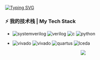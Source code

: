 [![Typing SVG](https://readme-typing-svg.demolab.com?font=Fira+Code&pause=1000&random=false&width=435&lines=DOU+DIU)](https://git.io/typing-svg)

### ⚡ 我的技术栈 | My Tech Stack

* ![systemverilog](https://img.shields.io/badge/-SystemVerilog-CAD09D.svg) ![verilog](https://img.shields.io/badge/-Verilog-8985F0.svg) ![c](https://img.shields.io/badge/-C/C++-red?logo=c&logoColor=ffffff) ![python](https://img.shields.io/badge/-Python-3776AB?logo=python&logoColor=ffffff) 

* ![vivado](https://img.shields.io/badge/Questa-Sim-orange) ![vivado](https://img.shields.io/badge/-Vivado-green.svg?logo=amd&logoColor=ffffff) ![quartus](https://img.shields.io/badge/-Quartus-blue.svg?logo=intel&logoColor=ffffff) ![lceda](https://img.shields.io/badge/-立创EDA-5070F0.svg)



<p align="center">
<img align="center" src="https://github-readme-stats.vercel.app/api/wakatime?username=DOUDIU&theme=transparent&hide_border=true&layout=compact&langs_count=22" />
</p>

